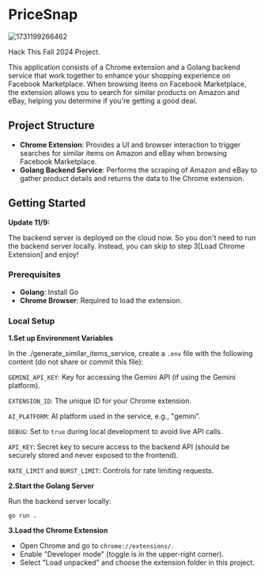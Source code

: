 # PriceSnap

![1731199266462](https://github.com/user-attachments/assets/a2c0d6e7-b552-4e6a-b21d-9b4424c93a91)


Hack This Fall 2024 Project.

This application consists of a Chrome extension and a Golang backend service that work together to enhance your shopping experience on Facebook Marketplace. When browsing items on Facebook Marketplace, the extension allows you to search for similar products on Amazon and eBay, helping you determine if you're getting a good deal.

## Project Structure

- **Chrome Extension**: Provides a UI and browser interaction to trigger searches for similar items on Amazon and eBay when browsing Facebook Marketplace.
- **Golang Backend Service**: Performs the scraping of Amazon and eBay to gather product details and returns the data to the Chrome extension.

## Getting Started

**Update 11/9:**

The backend server is deployed on the cloud now. So you don't need to run the backend server locally. Instead, you can skip to step 3[Load Chrome Extension] and enjoy!

### Prerequisites

- **Golang**: Install Go 
- **Chrome Browser**: Required to load the extension.

### Local Setup

**1.Set up Environment Variables**

In the ./generate_similar_items_service, create a `.env` file with the following content (do not share or commit this file):

`GEMINI_API_KEY`: Key for accessing the Gemini API (if using the Gemini platform).

`EXTENSION_ID`: The unique ID for your Chrome extension.

`AI_PLATFORM`: AI platform used in the service, e.g., "gemini".

`DEBUG`: Set to `true` during local development to avoid live API calls.

`API_KEY`: Secret key to secure access to the backend API (should be securely stored and never exposed to the frontend).

`RATE_LIMIT` and `BURST_LIMIT`: Controls for rate limiting requests.

**2.Start the Golang Server**

Run the backend server locally:

```
go run .
```

**3.Load the Chrome Extension**

- Open Chrome and go to `chrome://extensions/`.
- Enable "Developer mode" (toggle is in the upper-right corner).
- Select "Load unpacked" and choose the extension folder in this project.
